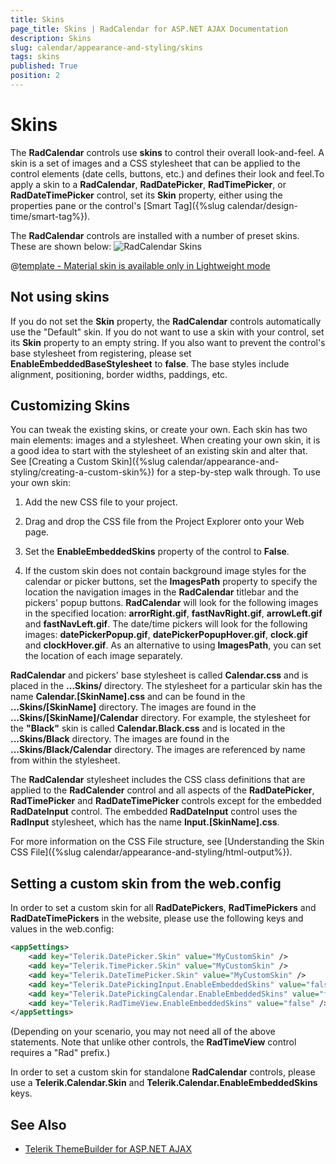 ```yaml
---
title: Skins
page_title: Skins | RadCalendar for ASP.NET AJAX Documentation
description: Skins
slug: calendar/appearance-and-styling/skins
tags: skins
published: True
position: 2
---
```


# Skins



The **RadCalendar** controls use **skins** to control their overall look-and-feel. A skin is a set of images and a CSS stylesheet that can be applied to the control elements (date cells, buttons, etc.) and defines their look and feel.To apply a skin to a **RadCalendar**, **RadDatePicker**, **RadTimePicker**, or **RadDateTimePicker** control, set its **Skin** property, either using the properties pane or the control's [Smart Tag]({%slug calendar/design-time/smart-tag%}).

The **RadCalendar** controls are installed with a number of preset skins. These are shown below:
![RadCalendar Skins](images/calendar-skins.png) 


 @[template - Material skin is available only in Lightweight mode](/_templates/common/skins-notes.md#material-only-in-lightweight) 




## Not using skins

If you do not set the **Skin** property, the **RadCalendar** controls automatically use the "Default" skin. If you do not want to use a skin with your control, set its **Skin** property to an empty string. If you also want to prevent the control's base stylesheet from registering, please set **EnableEmbeddedBaseStylesheet** to **false**. The base styles include alignment, positioning, border widths, paddings, etc.

## Customizing Skins

You can tweak the existing skins, or create your own. Each skin has two main elements: images and a stylesheet. When creating your own skin, it is a good idea to start with the stylesheet of an existing skin and alter that. See [Creating a Custom Skin]({%slug calendar/appearance-and-styling/creating-a-custom-skin%}) for a step-by-step walk through. To use your own skin:

1. Add the new CSS file to your project.

2. Drag and drop the CSS file from the Project Explorer onto your Web page.

3. Set the **EnableEmbeddedSkins** property of the control to **False**.

4. If the custom skin does not contain background image styles for the calendar or picker buttons, set the **ImagesPath** property to specify the location the navigation images in the **RadCalendar** titlebar and the pickers' popup buttons. **RadCalendar** will look for the following images in the specified location: **arrorRight.gif**, **fastNavRight.gif**, **arrowLeft.gif** and **fastNavLeft.gif**. The date/time pickers will look for the following images: **datePickerPopup.gif**, **datePickerPopupHover.gif**, **clock.gif** and **clockHover.gif**. As an alternative to using **ImagesPath**, you can set the location of each image separately.

**RadCalendar** and pickers' base stylesheet is called **Calendar.css** and is placed in the **...Skins/** directory. The stylesheet for a particular skin has the name **Calendar.[SkinName].css** and can be found in the **...Skins/[SkinName]** directory. The images are found in the **...Skins/[SkinName]/Calendar** directory. For example, the stylesheet for the **"Black"** skin is called **Calendar.Black.css** and is located in the **...Skins/Black** directory. The images are found in the **...Skins/Black/Calendar** directory. The images are referenced by name from within the stylesheet.

The **RadCalendar** stylesheet includes the CSS class definitions that are applied to the **RadCalender** control and all aspects of the **RadDatePicker**, **RadTimePicker** and **RadDateTimePicker** controls except for the embedded **RadDateInput** control. The embedded **RadDateInput** control uses the **RadInput** stylesheet, which has the name **Input.[SkinName].css**.

For more information on the CSS File structure, see [Understanding the Skin CSS File]({%slug calendar/appearance-and-styling/html-output%}).

## Setting a custom skin from the web.config

In order to set a custom skin for all **RadDatePickers**, **RadTimePickers** and **RadDateTimePickers** in the website, please use the following keys and values in the web.config:

````XML 
<appSettings>
    <add key="Telerik.DatePicker.Skin" value="MyCustomSkin" />
    <add key="Telerik.TimePicker.Skin" value="MyCustomSkin" />
    <add key="Telerik.DateTimePicker.Skin" value="MyCustomSkin" />
    <add key="Telerik.DatePickingInput.EnableEmbeddedSkins" value="false" />
    <add key="Telerik.DatePickingCalendar.EnableEmbeddedSkins" value="false" />
    <add key="Telerik.RadTimeView.EnableEmbeddedSkins" value="false" />
</appSettings>
````



(Depending on your scenario, you may not need all of the above statements. Note that unlike other controls, the **RadTimeView** control requires a "Rad" prefix.)

In order to set a custom skin for standalone **RadCalendar** controls, please use a **Telerik.Calendar.Skin** and **Telerik.Calendar.EnableEmbeddedSkins** keys.



## See Also

 * [Telerik ThemeBuilder for ASP.NET AJAX](http://themebuilder.telerik.com/)


